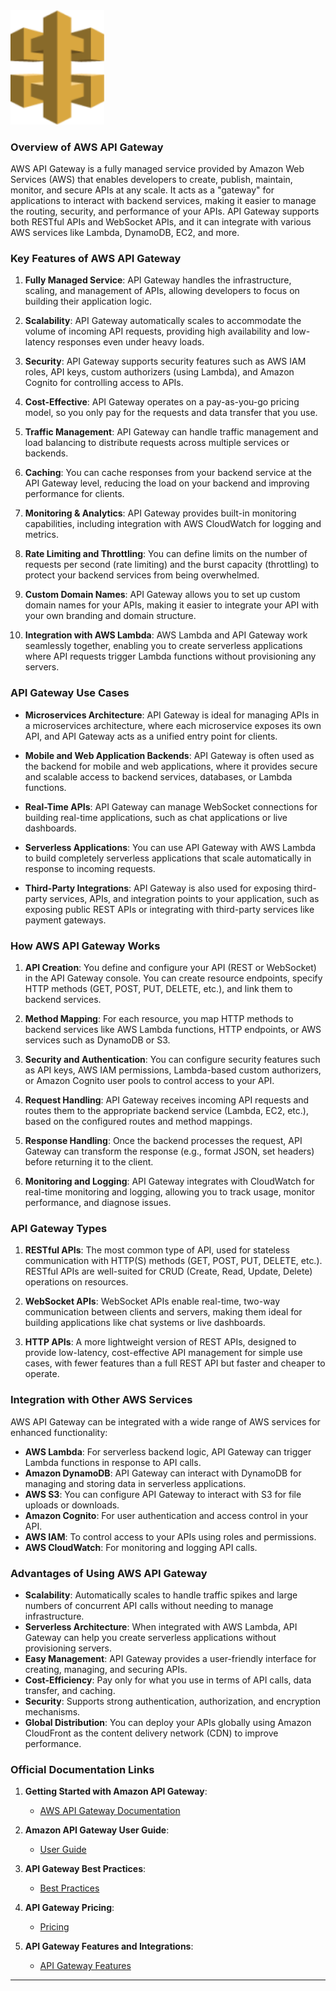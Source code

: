 <img src="assets/image.png" alt="envoy" width="150" >

### **Overview of AWS API Gateway**

AWS API Gateway is a fully managed service provided by Amazon Web Services (AWS) that enables developers to create, publish, maintain, monitor, and secure APIs at any scale. It acts as a "gateway" for applications to interact with backend services, making it easier to manage the routing, security, and performance of your APIs. API Gateway supports both RESTful APIs and WebSocket APIs, and it can integrate with various AWS services like Lambda, DynamoDB, EC2, and more.

### **Key Features of AWS API Gateway**

1. **Fully Managed Service**: 
   API Gateway handles the infrastructure, scaling, and management of APIs, allowing developers to focus on building their application logic.

2. **Scalability**:
   API Gateway automatically scales to accommodate the volume of incoming API requests, providing high availability and low-latency responses even under heavy loads.

3. **Security**:
   API Gateway supports security features such as AWS IAM roles, API keys, custom authorizers (using Lambda), and Amazon Cognito for controlling access to APIs.

4. **Cost-Effective**:
   API Gateway operates on a pay-as-you-go pricing model, so you only pay for the requests and data transfer that you use.

5. **Traffic Management**:
   API Gateway can handle traffic management and load balancing to distribute requests across multiple services or backends.

6. **Caching**:
   You can cache responses from your backend service at the API Gateway level, reducing the load on your backend and improving performance for clients.

7. **Monitoring & Analytics**:
   API Gateway provides built-in monitoring capabilities, including integration with AWS CloudWatch for logging and metrics.

8. **Rate Limiting and Throttling**:
   You can define limits on the number of requests per second (rate limiting) and the burst capacity (throttling) to protect your backend services from being overwhelmed.

9. **Custom Domain Names**:
   API Gateway allows you to set up custom domain names for your APIs, making it easier to integrate your API with your own branding and domain structure.

10. **Integration with AWS Lambda**:
    AWS Lambda and API Gateway work seamlessly together, enabling you to create serverless applications where API requests trigger Lambda functions without provisioning any servers.

### **API Gateway Use Cases**

- **Microservices Architecture**: 
   API Gateway is ideal for managing APIs in a microservices architecture, where each microservice exposes its own API, and API Gateway acts as a unified entry point for clients.

- **Mobile and Web Application Backends**: 
   API Gateway is often used as the backend for mobile and web applications, where it provides secure and scalable access to backend services, databases, or Lambda functions.

- **Real-Time APIs**: 
   API Gateway can manage WebSocket connections for building real-time applications, such as chat applications or live dashboards.

- **Serverless Applications**: 
   You can use API Gateway with AWS Lambda to build completely serverless applications that scale automatically in response to incoming requests.

- **Third-Party Integrations**: 
   API Gateway is also used for exposing third-party services, APIs, and integration points to your application, such as exposing public REST APIs or integrating with third-party services like payment gateways.

### **How AWS API Gateway Works**

1. **API Creation**: 
   You define and configure your API (REST or WebSocket) in the API Gateway console. You can create resource endpoints, specify HTTP methods (GET, POST, PUT, DELETE, etc.), and link them to backend services.

2. **Method Mapping**: 
   For each resource, you map HTTP methods to backend services like AWS Lambda functions, HTTP endpoints, or AWS services such as DynamoDB or S3.

3. **Security and Authentication**: 
   You can configure security features such as API keys, AWS IAM permissions, Lambda-based custom authorizers, or Amazon Cognito user pools to control access to your API.

4. **Request Handling**: 
   API Gateway receives incoming API requests and routes them to the appropriate backend service (Lambda, EC2, etc.), based on the configured routes and method mappings.

5. **Response Handling**: 
   Once the backend processes the request, API Gateway can transform the response (e.g., format JSON, set headers) before returning it to the client.

6. **Monitoring and Logging**: 
   API Gateway integrates with CloudWatch for real-time monitoring and logging, allowing you to track usage, monitor performance, and diagnose issues.

### **API Gateway Types**

1. **RESTful APIs**:
   The most common type of API, used for stateless communication with HTTP(S) methods (GET, POST, PUT, DELETE, etc.). RESTful APIs are well-suited for CRUD (Create, Read, Update, Delete) operations on resources.

2. **WebSocket APIs**:
   WebSocket APIs enable real-time, two-way communication between clients and servers, making them ideal for building applications like chat systems or live dashboards.

3. **HTTP APIs**:
   A more lightweight version of REST APIs, designed to provide low-latency, cost-effective API management for simple use cases, with fewer features than a full REST API but faster and cheaper to operate.

### **Integration with Other AWS Services**

AWS API Gateway can be integrated with a wide range of AWS services for enhanced functionality:

- **AWS Lambda**: For serverless backend logic, API Gateway can trigger Lambda functions in response to API calls.
- **Amazon DynamoDB**: API Gateway can interact with DynamoDB for managing and storing data in serverless applications.
- **AWS S3**: You can configure API Gateway to interact with S3 for file uploads or downloads.
- **Amazon Cognito**: For user authentication and access control in your API.
- **AWS IAM**: To control access to your APIs using roles and permissions.
- **AWS CloudWatch**: For monitoring and logging API calls.

### **Advantages of Using AWS API Gateway**

- **Scalability**: Automatically scales to handle traffic spikes and large numbers of concurrent API calls without needing to manage infrastructure.
- **Serverless Architecture**: When integrated with AWS Lambda, API Gateway can help you create serverless applications without provisioning servers.
- **Easy Management**: API Gateway provides a user-friendly interface for creating, managing, and securing APIs.
- **Cost-Efficiency**: Pay only for what you use in terms of API calls, data transfer, and caching.
- **Security**: Supports strong authentication, authorization, and encryption mechanisms.
- **Global Distribution**: You can deploy your APIs globally using Amazon CloudFront as the content delivery network (CDN) to improve performance.

### **Official Documentation Links**

1. **Getting Started with Amazon API Gateway**:
   - [AWS API Gateway Documentation](https://docs.aws.amazon.com/apigateway/latest/developerguide/welcome.html)

2. **Amazon API Gateway User Guide**:
   - [User Guide](https://docs.aws.amazon.com/apigateway/latest/developerguide/)

3. **API Gateway Best Practices**:
   - [Best Practices](https://docs.aws.amazon.com/apigateway/latest/developerguide/best-practices.html)

4. **API Gateway Pricing**:
   - [Pricing](https://aws.amazon.com/api-gateway/pricing/)

5. **API Gateway Features and Integrations**:
   - [API Gateway Features](https://aws.amazon.com/api-gateway/features/)

---